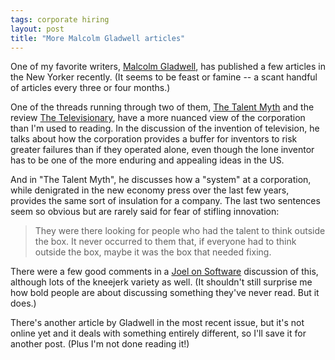 ```yaml
---
tags: corporate hiring
layout: post
title: "More Malcolm Gladwell articles"
---
```




<p>One of my favorite writers, <a href="http://www.gladwell.com/">Malcolm Gladwell</a>, has published a few articles in the New Yorker recently. (It seems to be feast or famine -- a scant handful of articles every three or four months.)</p>

<p>One of the threads running through two of them, <a href="http://www.gladwell.com/2002/2002_07_22_a_talent.htm">The Talent Myth</a> and the review <a href="http://www.gladwell.com/2002/2002_05_27_a_televisionary.htm">The Televisionary</a>, have a more nuanced view of the corporation than I'm used to reading. In the discussion of the invention of television, he talks about how the corporation provides a buffer for inventors to risk greater failures than if they operated alone, even though the lone inventor has to be one of the more enduring and appealing ideas in the US.</p>

<p>And in "The Talent Myth", he discusses how a "system" at a corporation, while denigrated in the new economy press over the last few years, provides the same sort of insulation for a company. The last two sentences seem so obvious but are rarely said for fear of stifling innovation:</p>

<p><blockquote>They were there looking for people who had the talent to think outside the box. It never occurred to them that, if everyone had to think outside the box, maybe it was the box that needed fixing. </blockquote>

<p>There were a few good comments in a <a href="http://discuss.fogcreek.com/joelonsoftware/default.asp?cmd=show&ixPost=11686&ixReplies=32">Joel on Software</a> discussion of this, although lots of the kneejerk variety as well. (It shouldn't still surprise me how bold people are about discussing something they've never read. But it does.)</p>

<p>There's another article by Gladwell in the most  recent issue, but it's not online yet and it deals with something entirely different, so I'll save it for another post. (Plus I'm not done reading it!)</p>


